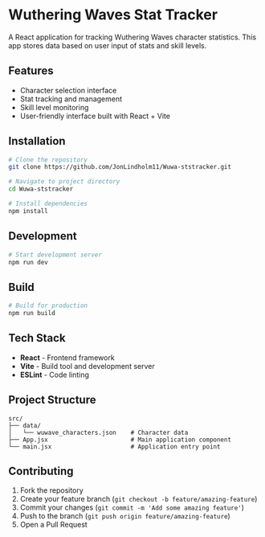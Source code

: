 # Wuthering Waves Stat Tracker

A React application for tracking Wuthering Waves character statistics. This app stores data based on user input of stats and skill levels.

## Features

- Character selection interface
- Stat tracking and management
- Skill level monitoring
- User-friendly interface built with React + Vite

## Installation

```bash
# Clone the repository
git clone https://github.com/JonLindholm11/Wuwa-ststracker.git

# Navigate to project directory
cd Wuwa-ststracker

# Install dependencies
npm install
```

## Development

```bash
# Start development server
npm run dev
```

## Build

```bash
# Build for production
npm run build
```

## Tech Stack

- **React** - Frontend framework
- **Vite** - Build tool and development server
- **ESLint** - Code linting

## Project Structure

```
src/
├── data/
│   └── wuwave_characters.json    # Character data
├── App.jsx                       # Main application component
└── main.jsx                      # Application entry point
```

## Contributing

1. Fork the repository
2. Create your feature branch (`git checkout -b feature/amazing-feature`)
3. Commit your changes (`git commit -m 'Add some amazing feature'`)
4. Push to the branch (`git push origin feature/amazing-feature`)
5. Open a Pull Request